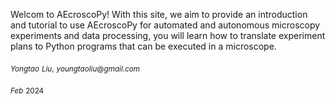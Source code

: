 

Welcom to AEcroscoPy! With this site, we aim to provide an introduction and tutorial to use AEcroscoPy for automated and autonomous microscopy experiments and data processing, you will learn how to translate experiment plans to Python programs that can be executed in a microscope. 



$_{Yongtao}$ $_{Liu,}$ 
$_{youngtaoliu@gmail.com}$

$_{Feb}$ $_{2024}$